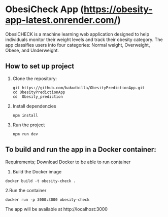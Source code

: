 # ObesiCheck App (https://obesity-app-latest.onrender.com/)

ObesiCHECK is a machine learning web application designed to help individuals monitor their weight levels and track their obesity category. 
The app classifies users into four categories: Normal weight, Overweight, Obese, and Underweight.

## How to set up project

1. Clone the repository:
   ```
   git https://github.com/bakudbilla/ObesityPredictionApp.git
   cd ObesityPredictionApp
   cd  Obesity_prediction
   ```
2. Install dependencies
   ```
   npm install
   ```
   
3. Run the project
   ```
   npm run dev
   ```

## To build and run the app in a Docker container:

Requirements; 
Download Docker to be able to run container

 1. Build the Docker image

```
docker build -t obesity-check .
```
2.Run the container
  ```
  docker run -p 3000:3000 obesity-check
  ```

The app will be available at http://localhost:3000


